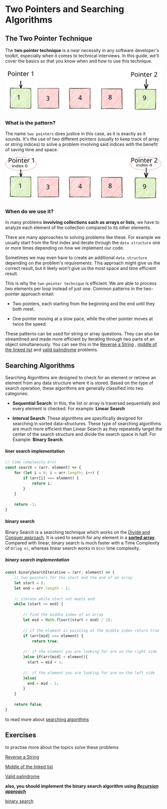 # Two Pointers and Searching Algorithms


## The Two Pointer Technique

The **two pointer technique** is a near necessity in any software developer's toolkit, especially when it comes to
technical interviews. In this guide, we'll cover the basics so that you know when and how to use this technique.

![](./two-pointer-1.svg)

### What is the pattern?

The name `two pointers` does justice in this case, as it is exactly as it sounds. It's the use of two different
pointers (usually to keep track of array or string indices) to solve a problem involving said indices with the benefit
of saving time and space.

![](./two-pointer-2.svg)

### When do we use it?

In many problems **involving collections such as arrays or lists**, we have to analyze each element of the collection
compared to its other elements.

There are many approaches to solving problems like these. For example we usually start from the first index and iterate
through the `data structure` one or more times depending on how we implement our code.

Sometimes we may even have to create an additional `data structure` depending on the problem's requirements. This
approach might give us the correct result, but it likely won't give us the most space and time efficient result.

This is why the `two-pointer technique` is efficient. We are able to process two elements per loop instead of just one.
Common patterns in the two-pointer approach entail:

- Two pointers, each starting from the beginning and the end until they both meet.

- One pointer moving at a slow pace, while the other pointer moves at twice the speed.

These patterns can be used for string or array questions. They can also be streamlined and made more efficient by
iterating through two parts of an object simultaneously. You can see this in
the [Reverse a String](https://leetcode.com/problems/reverse-string/)
, [middle of the linked list](https://leetcode.com/problems/middle-of-the-linked-list/)
and [valid palindrome](https://leetcode.com/problems/valid-palindrome) problems.

## Searching Algorithms

Searching Algorithms are designed to check for an element or retrieve an element from any data structure where it is
stored. Based on the type of search operation, these algorithms are generally classified into two categories:

- **Sequential Search**: In this, the list or array is traversed sequentially and every element is checked. For
  example: **Linear Search**


- **Interval Search**: These algorithms are specifically designed for searching in sorted data-structures. These type of
  searching algorithms are much more efficient than Linear Search as they repeatedly target the center of the search
  structure and divide the search space in half. For Example: **Binary Search**.

#### liner search implementation

```js
// time complexity O(n)
const search = (arr, element) => {
    for (let i = 0; i < arr.length; i++) {
        if (arr[i] === element) {
            return i;
        }
    }

    return -1;
}
```

#### binary search

Binary Search is a searching technique which works on
the [Divide and Conquer approach](https://www.geeksforgeeks.org/divide-and-conquer-algorithm-introduction/). It is used
to search for any element in a <ins>**sorted array**</ins>. Compared with linear, binary search is much faster with a
Time Complexity of `O(log n)`, whereas linear search works in `O(n)` time complexity.

##### binary search implementation

```js
const binarySearchIterative = (arr, element) => {
    // two pointers for the start and the end of an array
    let start = 0;
    let end = arr.length - 1;

    // iterate while start not meets end
    while (start <= end) {

        // find the middle index of an array
        let mid = Math.floor((start + end) / 2);

        // if the element is existing at the middle index return true
        if (arr[mid] === element) {
            return true;
            
        //  if the element you are looking for are on the right side  
        }else if(arr[mid] < element){
          start = mid + 1;
        
        //  if the element you are looking for are on the left side
        }else{
          end = mid - 1;
        }        
    }
    
    return false;
}
```

to read more about [searching algorithms](https://www.geeksforgeeks.org/searching-algorithms/)


## Exercises 

to practise more about the topics solve these problems

[Reverse a String](https://leetcode.com/problems/reverse-string/)

[Middle of the linked list](https://leetcode.com/problems/middle-of-the-linked-list/)

[Valid palindrome](https://leetcode.com/problems/valid-palindrome)

**also, you should implement the binary search algorithm using <ins>*Recursion approach*</ins>**

[binary search](https://leetcode.com/problems/binary-search/)
